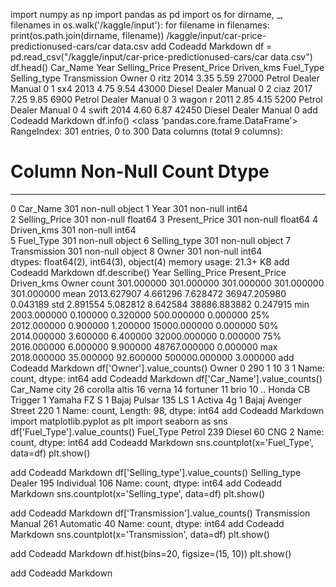 import numpy as np 
import pandas as pd
import os
for dirname, _, filenames in os.walk('/kaggle/input'):
    for filename in filenames:
        print(os.path.join(dirname, filename))
/kaggle/input/car-price-predictionused-cars/car data.csv
add Codeadd Markdown
df = pd.read_csv("/kaggle/input/car-price-predictionused-cars/car data.csv")
df.head()
Car_Name	Year	Selling_Price	Present_Price	Driven_kms	Fuel_Type	Selling_type	Transmission	Owner
0	ritz	2014	3.35	5.59	27000	Petrol	Dealer	Manual	0
1	sx4	2013	4.75	9.54	43000	Diesel	Dealer	Manual	0
2	ciaz	2017	7.25	9.85	6900	Petrol	Dealer	Manual	0
3	wagon r	2011	2.85	4.15	5200	Petrol	Dealer	Manual	0
4	swift	2014	4.60	6.87	42450	Diesel	Dealer	Manual	0
add Codeadd Markdown
df.info()
<class 'pandas.core.frame.DataFrame'>
RangeIndex: 301 entries, 0 to 300
Data columns (total 9 columns):
 #   Column         Non-Null Count  Dtype  
---  ------         --------------  -----  
 0   Car_Name       301 non-null    object 
 1   Year           301 non-null    int64  
 2   Selling_Price  301 non-null    float64
 3   Present_Price  301 non-null    float64
 4   Driven_kms     301 non-null    int64  
 5   Fuel_Type      301 non-null    object 
 6   Selling_type   301 non-null    object 
 7   Transmission   301 non-null    object 
 8   Owner          301 non-null    int64  
dtypes: float64(2), int64(3), object(4)
memory usage: 21.3+ KB
add Codeadd Markdown
df.describe()
Year	Selling_Price	Present_Price	Driven_kms	Owner
count	301.000000	301.000000	301.000000	301.000000	301.000000
mean	2013.627907	4.661296	7.628472	36947.205980	0.043189
std	2.891554	5.082812	8.642584	38886.883882	0.247915
min	2003.000000	0.100000	0.320000	500.000000	0.000000
25%	2012.000000	0.900000	1.200000	15000.000000	0.000000
50%	2014.000000	3.600000	6.400000	32000.000000	0.000000
75%	2016.000000	6.000000	9.900000	48767.000000	0.000000
max	2018.000000	35.000000	92.600000	500000.000000	3.000000
add Codeadd Markdown
df['Owner'].value_counts()
Owner
0    290
1     10
3      1
Name: count, dtype: int64
add Codeadd Markdown
df['Car_Name'].value_counts()
Car_Name
city                        26
corolla altis               16
verna                       14
fortuner                    11
brio                        10
                            ..
Honda CB Trigger             1
Yamaha FZ S                  1
Bajaj Pulsar 135 LS          1
Activa 4g                    1
Bajaj Avenger Street 220     1
Name: count, Length: 98, dtype: int64
add Codeadd Markdown
import matplotlib.pyplot as plt
import seaborn as sns
df['Fuel_Type'].value_counts()
Fuel_Type
Petrol    239
Diesel     60
CNG         2
Name: count, dtype: int64
add Codeadd Markdown
sns.countplot(x='Fuel_Type', data=df)
plt.show()

add Codeadd Markdown
df['Selling_type'].value_counts()
Selling_type
Dealer        195
Individual    106
Name: count, dtype: int64
add Codeadd Markdown
sns.countplot(x='Selling_type', data=df)
plt.show()

add Codeadd Markdown
df['Transmission'].value_counts()
Transmission
Manual       261
Automatic     40
Name: count, dtype: int64
add Codeadd Markdown
sns.countplot(x='Transmission', data=df)
plt.show()

add Codeadd Markdown
df.hist(bins=20, figsize=(15, 10))
plt.show()

add Codeadd Markdown
